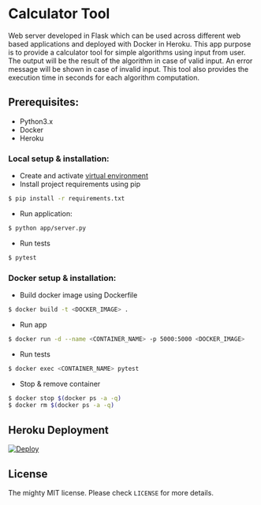 # Calculator Tool
Web server developed in Flask which can be used across different web based applications and deployed with Docker in Heroku. This app purpose is to provide a calculator tool for simple algorithms using input from user. 
The output will be the result of the algorithm in case of valid input. An error message will be shown in case of invalid input. 
This tool also provides the execution time in seconds for each algorithm computation.

## Prerequisites:
*   Python3.x
*   Docker
*   Heroku


### Local setup & installation:
*   Create and activate [virtual environment](https://packaging.python.org/tutorials/installing-packages/#creating-virtual-environments)
*   Install project requirements using pip
```sh
$ pip install -r requirements.txt
```
*   Run application:
```sh
$ python app/server.py
```
*   Run tests
```sh
$ pytest
```

### Docker setup & installation:
*   Build docker image using Dockerfile
```sh
$ docker build -t <DOCKER_IMAGE> .
```
*   Run app
```sh
$ docker run -d --name <CONTAINER_NAME> -p 5000:5000 <DOCKER_IMAGE>
```
*   Run tests
```sh
$ docker exec <CONTAINER_NAME> pytest 
```
*   Stop & remove container
```sh
$ docker stop $(docker ps -a -q)
$ docker rm $(docker ps -a -q)
```

## Heroku Deployment

[![Deploy](https://www.herokucdn.com/deploy/button.svg)](https://heroku.com/deploy?template=https://github.com/createNull/calculator-tool)


## License

The mighty MIT license. Please check `LICENSE` for more details.
